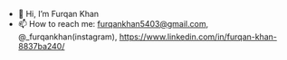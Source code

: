 - 👋 Hi, I’m Furqan Khan
- 📫 How to reach me: furqankhan5403@gmail.com, @_furqankhan(instagram), https://www.linkedin.com/in/furqan-khan-8837ba240/

<!---
po1so9/po1so9 is a ✨ special ✨ repository because its `README.md` (this file) appears on your GitHub profile.
You can click the Preview link to take a look at your changes.
--->
